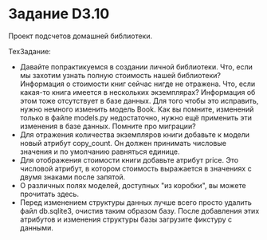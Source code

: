 # Задание D3.10

   Проект подсчетов домашней библиотеки.

   ТехЗадание:
   - Давайте попрактикуемся в создании личной библиотеки. Что, если мы захотим узнать полную стоимость нашей библиотеки? Информация о стоимости книг сейчас нигде не отражена. Что, если какая-то книга имеется в нескольких экземплярах? Информация об этом тоже отсутствует в базе данных. Для того чтобы это исправить, нужно немного изменить модель Book. Как вы помните, изменений только в файле models.py недостаточно, нужно ещё применить эти изменения в базе данных. Помните про миграции?
   - Для отражения количества экземпляров книги добавьте к модели новый атрибут copy_count. Он должен принимать числовые значения и по умолчанию равняться единице.
   - Для отображения стоимости книги добавьте атрибут price. Это числовой атрибут, в котором стоимость выражается в значениях с двумя знаками после запятой.
   - О различных полях моделей, доступных "из коробки", вы можете прочитать здесь.
   - Перед изменением структуры данных лучше всего просто удалить файл db.sqlite3, очистив таким образом базу. После добавления этих атрибутов и изменения структуры базы загрузите фикстуру с данными.
